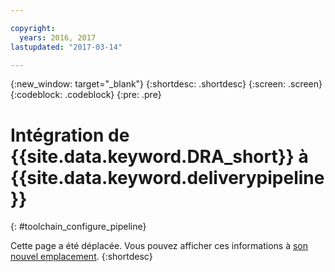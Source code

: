 ```yaml
---

copyright:
  years: 2016, 2017
lastupdated: "2017-03-14"

---
```


{:new_window: target="_blank"}
{:shortdesc: .shortdesc}
{:screen: .screen}
{:codeblock: .codeblock}
{:pre: .pre}

# Intégration de {{site.data.keyword.DRA_short}} à {{site.data.keyword.deliverypipeline}}
{: #toolchain_configure_pipeline}

Cette page a été déplacée. Vous pouvez afficher ces informations à [son nouvel emplacement](/docs/services/DevOpsInsights/about_risk.html).
{:shortdesc}

